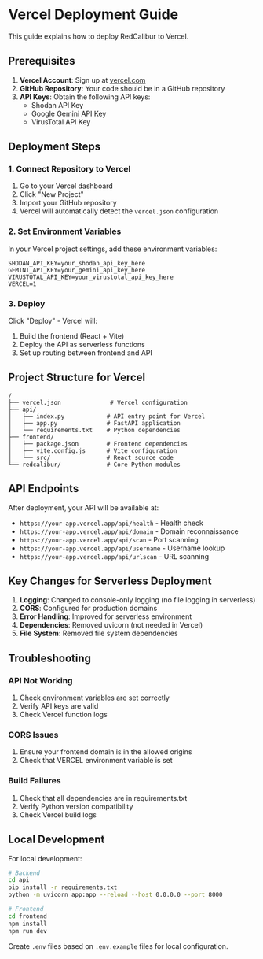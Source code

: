# Vercel Deployment Guide

This guide explains how to deploy RedCalibur to Vercel.

## Prerequisites

1. **Vercel Account**: Sign up at [vercel.com](https://vercel.com)
2. **GitHub Repository**: Your code should be in a GitHub repository
3. **API Keys**: Obtain the following API keys:
   - Shodan API Key
   - Google Gemini API Key
   - VirusTotal API Key

## Deployment Steps

### 1. Connect Repository to Vercel

1. Go to your Vercel dashboard
2. Click "New Project"
3. Import your GitHub repository
4. Vercel will automatically detect the `vercel.json` configuration

### 2. Set Environment Variables

In your Vercel project settings, add these environment variables:

```
SHODAN_API_KEY=your_shodan_api_key_here
GEMINI_API_KEY=your_gemini_api_key_here
VIRUSTOTAL_API_KEY=your_virustotal_api_key_here
VERCEL=1
```

### 3. Deploy

Click "Deploy" - Vercel will:
1. Build the frontend (React + Vite)
2. Deploy the API as serverless functions
3. Set up routing between frontend and API

## Project Structure for Vercel

```
/
├── vercel.json              # Vercel configuration
├── api/
│   ├── index.py            # API entry point for Vercel
│   ├── app.py              # FastAPI application
│   └── requirements.txt    # Python dependencies
├── frontend/
│   ├── package.json        # Frontend dependencies
│   ├── vite.config.js      # Vite configuration
│   └── src/                # React source code
└── redcalibur/             # Core Python modules
```

## API Endpoints

After deployment, your API will be available at:
- `https://your-app.vercel.app/api/health` - Health check
- `https://your-app.vercel.app/api/domain` - Domain reconnaissance
- `https://your-app.vercel.app/api/scan` - Port scanning
- `https://your-app.vercel.app/api/username` - Username lookup
- `https://your-app.vercel.app/api/urlscan` - URL scanning

## Key Changes for Serverless Deployment

1. **Logging**: Changed to console-only logging (no file logging in serverless)
2. **CORS**: Configured for production domains
3. **Error Handling**: Improved for serverless environment
4. **Dependencies**: Removed uvicorn (not needed in Vercel)
5. **File System**: Removed file system dependencies

## Troubleshooting

### API Not Working
1. Check environment variables are set correctly
2. Verify API keys are valid
3. Check Vercel function logs

### CORS Issues
1. Ensure your frontend domain is in the allowed origins
2. Check that VERCEL environment variable is set

### Build Failures
1. Check that all dependencies are in requirements.txt
2. Verify Python version compatibility
3. Check Vercel build logs

## Local Development

For local development:

```bash
# Backend
cd api
pip install -r requirements.txt
python -m uvicorn app:app --reload --host 0.0.0.0 --port 8000

# Frontend
cd frontend
npm install
npm run dev
```

Create `.env` files based on `.env.example` files for local configuration.